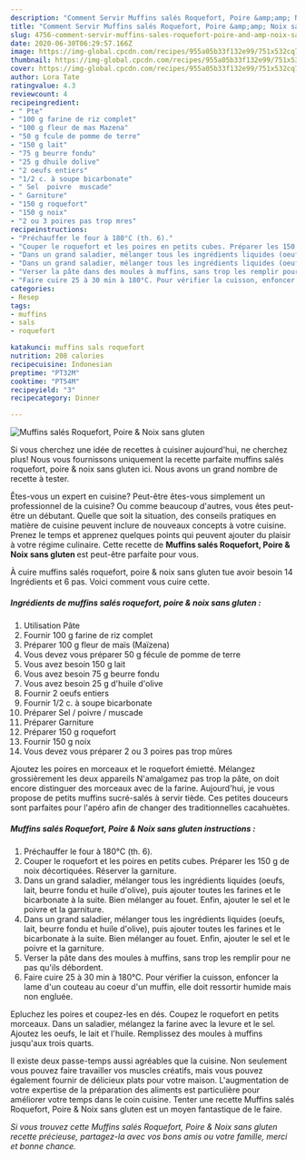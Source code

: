 ```yaml
---
description: "Comment Servir Muffins salés Roquefort, Poire &amp;amp; Noix sans gluten"
title: "Comment Servir Muffins salés Roquefort, Poire &amp;amp; Noix sans gluten"
slug: 4756-comment-servir-muffins-sales-roquefort-poire-and-amp-noix-sans-gluten
date: 2020-06-30T06:29:57.166Z
image: https://img-global.cpcdn.com/recipes/955a05b33f132e99/751x532cq70/muffins-sales-roquefort-poire-noix-sans-gluten-photo-principale-de-la-recette.jpg
thumbnail: https://img-global.cpcdn.com/recipes/955a05b33f132e99/751x532cq70/muffins-sales-roquefort-poire-noix-sans-gluten-photo-principale-de-la-recette.jpg
cover: https://img-global.cpcdn.com/recipes/955a05b33f132e99/751x532cq70/muffins-sales-roquefort-poire-noix-sans-gluten-photo-principale-de-la-recette.jpg
author: Lora Tate
ratingvalue: 4.3
reviewcount: 4
recipeingredient:
- " Pte"
- "100 g farine de riz complet"
- "100 g fleur de mas Mazena"
- "50 g fcule de pomme de terre"
- "150 g lait"
- "75 g beurre fondu"
- "25 g dhuile dolive"
- "2 oeufs entiers"
- "1/2 c. à soupe bicarbonate"
- " Sel  poivre  muscade"
- " Garniture"
- "150 g roquefort"
- "150 g noix"
- "2 ou 3 poires pas trop mres"
recipeinstructions:
- "Préchauffer le four à 180°C (th. 6)."
- "Couper le roquefort et les poires en petits cubes. Préparer les 150 g de noix décortiquées. Réserver la garniture."
- "Dans un grand saladier, mélanger tous les ingrédients liquides (oeufs, lait, beurre fondu et huile d&#39;olive), puis ajouter toutes les farines et le bicarbonate à la suite. Bien mélanger au fouet. Enfin, ajouter le sel et le poivre et la garniture."
- "Dans un grand saladier, mélanger tous les ingrédients liquides (oeufs, lait, beurre fondu et huile d&#39;olive), puis ajouter toutes les farines et le bicarbonate à la suite. Bien mélanger au fouet. Enfin, ajouter le sel et le poivre et la garniture."
- "Verser la pâte dans des moules à muffins, sans trop les remplir pour ne pas qu&#39;ils débordent."
- "Faire cuire 25 à 30 min à 180°C. Pour vérifier la cuisson, enfoncer la lame d&#39;un couteau au coeur d&#39;un muffin, elle doit ressortir humide mais non engluée."
categories:
- Resep
tags:
- muffins
- sals
- roquefort

katakunci: muffins sals roquefort 
nutrition: 208 calories
recipecuisine: Indonesian
preptime: "PT32M"
cooktime: "PT54M"
recipeyield: "3"
recipecategory: Dinner

---
```



![Muffins salés Roquefort, Poire &amp; Noix sans gluten](https://img-global.cpcdn.com/recipes/955a05b33f132e99/751x532cq70/muffins-sales-roquefort-poire-noix-sans-gluten-photo-principale-de-la-recette.jpg)

Si vous cherchez une idée de recettes à cuisiner aujourd'hui, ne cherchez plus! Nous vous fournissons uniquement la recette parfaite muffins salés roquefort, poire &amp; noix sans gluten ici. Nous avons un grand nombre de recette à tester.

Êtes-vous un expert en cuisine? Peut-être êtes-vous simplement un professionnel de la cuisine? Ou comme beaucoup d'autres, vous êtes peut-être un débutant. Quelle que soit la situation, des conseils pratiques en matière de cuisine peuvent inclure de nouveaux concepts à votre cuisine. Prenez le temps et apprenez quelques points qui peuvent ajouter du plaisir à votre régime culinaire. Cette recette de <strong> Muffins salés Roquefort, Poire &amp; Noix sans gluten </strong> est peut-être parfaite pour vous.

<!--inarticleads1-->

À cuire muffins salés roquefort, poire &amp; noix sans gluten tue avoir besoin 14 Ingrédients et 6 pas. Voici comment vous cuire cette.

##### Ingrédients de muffins salés roquefort, poire &amp; noix sans gluten :

1. Utilisation  Pâte
1. Fournir 100 g farine de riz complet
1. Préparer 100 g fleur de maïs (Maïzena)
1. Vous devez vous préparer 50 g fécule de pomme de terre
1. Vous avez besoin 150 g lait
1. Vous avez besoin 75 g beurre fondu
1. Vous avez besoin 25 g d&#39;huile d&#39;olive
1. Fournir 2 oeufs entiers
1. Fournir 1/2 c. à soupe bicarbonate
1. Préparer  Sel / poivre / muscade
1. Préparer  Garniture
1. Préparer 150 g roquefort
1. Fournir 150 g noix
1. Vous devez vous préparer 2 ou 3 poires pas trop mûres


Ajoutez les poires en morceaux et le roquefort émietté. Mélangez grossièrement les deux appareils N&#39;amalgamez pas trop la pâte, on doit encore distinguer des morceaux avec de la farine. Aujourd&#39;hui, je vous propose de petits muffins sucré-salés à servir tiède. Ces petites douceurs sont parfaites pour l&#39;apéro afin de changer des traditionnelles cacahuètes. 

<!--inarticleads2-->

##### Muffins salés Roquefort, Poire &amp; Noix sans gluten instructions :

1. Préchauffer le four à 180°C (th. 6).
1. Couper le roquefort et les poires en petits cubes. Préparer les 150 g de noix décortiquées. Réserver la garniture.
1. Dans un grand saladier, mélanger tous les ingrédients liquides (oeufs, lait, beurre fondu et huile d&#39;olive), puis ajouter toutes les farines et le bicarbonate à la suite. Bien mélanger au fouet. Enfin, ajouter le sel et le poivre et la garniture.
1. Dans un grand saladier, mélanger tous les ingrédients liquides (oeufs, lait, beurre fondu et huile d&#39;olive), puis ajouter toutes les farines et le bicarbonate à la suite. Bien mélanger au fouet. Enfin, ajouter le sel et le poivre et la garniture.
1. Verser la pâte dans des moules à muffins, sans trop les remplir pour ne pas qu&#39;ils débordent.
1. Faire cuire 25 à 30 min à 180°C. Pour vérifier la cuisson, enfoncer la lame d&#39;un couteau au coeur d&#39;un muffin, elle doit ressortir humide mais non engluée.


Epluchez les poires et coupez-les en dés. Coupez le roquefort en petits morceaux. Dans un saladier, mélangez la farine avec la levure et le sel. Ajoutez les oeufs, le lait et l&#39;huile. Remplissez des moules à muffins jusqu&#39;aux trois quarts. 

<!--inarticleads1-->

<p>
Il existe deux passe-temps aussi agréables que la cuisine. Non seulement vous pouvez faire travailler vos muscles créatifs, mais vous pouvez également fournir de délicieux plats pour votre maison. L'augmentation de votre expertise de la préparation des aliments est particulière pour améliorer votre temps dans le coin cuisine. Tenter une recette Muffins salés Roquefort, Poire &amp; Noix sans gluten est un moyen fantastique de le faire.
</p>

<p>
<i>Si vous trouvez cette Muffins salés Roquefort, Poire &amp; Noix sans gluten recette précieuse, partagez-la avec vos bons amis ou votre famille, merci et bonne chance.</i>
</p>
